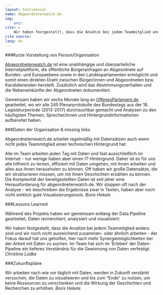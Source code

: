 ```yaml
---
layout: testimonial
name: Abgeordnetenwatch.de
img: 
    src: 
cite: > 
    Wir haben festgestellt, dass die Ansätze bei jedem Teammitglied anders sind und wir noch nicht ausreichend zusammen- oder ähnlich arbeiten - der Fokus darauf hat uns geholfen, hier nach mehr Synergiemöglichkeiten bei der Arbeit mit Daten zu suchen. Im Team hat sich im ‘Erleben’ der Daten-Pipeline ein tieferes Verständnis für die Gewinnung von Daten verfestigt.
cite source: 
lang: de
---
```

###Kurze Vorstellung von Person/Organisation

[Abgeordnetenwatch.de](https://abgeordnetenwatch.de) ist eine unabhängige und überparteiliche Internetplattform, die öffentliche Bürgeranfragen an Abgeordnete auf Bundes- und Europaebene sowie in den Landesparlamenten ermöglicht und somit einen direkten Draht zwischen Bürger/innen und Abgeordneten bzw. Kandidierenden herstellt. Zusätzlich wird das Abstimmungsverhalten und die Nebeneinkünfte der Abgeordneten dokumentiert.

Gemeinsam haben wir sechs Monate lang an [OffenesParlament.de](https://offenesparlament.de) gearbeitet, wo wir alle 245 Plenarprotokolle des Bundestags aus der 18. Legislaturperiode (2013-2017) durchsuchbar gemacht und Analysen zu den häufigsten Themen, Sprecher/innen und Hintergrundinformationen aufbereitet haben.

###Daten der Organisation & missing links 

Abgeordnetenwatch.de arbeitet regelmäßig mit Datensätzen auch wenn nicht jedes Teammitglied einen technischen Hintergrund hat: 

<p class="speech-bubble">
    Alle im Team arbeiten jeden Tag mit Daten und fast ausschließlich im Internet - nur wenige haben aber einen IT-Hintergrund. Daher ist es für uns alle hilfreich zu lernen, effizient mit Daten umgehen, mit ihnen arbeiten und alles aus ihnen herausholen zu können. Oft haben wir große Datensätze, die wir strukturieren müssen, um mit ihnen Geschichten erzählen zu können. Die Komplexität der bereitgestellten Daten ist seit jeher eine Herausforderung für abgeordnetenwatch.de. Wir stoppen oft nach der Analyse - wir beschreiben die Ergebnisse zwar in Texten, haben aber noch nicht wirklich gute Visualisierungstools.
    <cite>Boris Hekele</cite>
</p>

###Lessons Learned

Während des Projekts haben wir gemeinsam entlang der Data Pipeline gearbeitet, Daten recherchiert, analysiert und visualisiert:

<p class="speech-bubble">
    Wir haben festgestellt, dass die Ansätze bei jedem Teammitglied anders sind und wir noch nicht ausreichend zusammen- oder ähnlich arbeiten - der Fokus darauf hat uns geholfen, hier nach mehr Synergiemöglichkeiten bei der Arbeit mit Daten zu suchen. Im Team hat sich im ‘Erleben’ der Daten-Pipeline ein tieferes Verständnis für die Gewinnung von Daten verfestigt.
    <cite>Christina Lüdke</cite>
</p>

###Zukunftspläne

<p class="speech-bubble">
    Wir arbeiten nach wie vor täglich mit Daten, werden in Zukunft verstärkt versuchen, die Daten zu visualisieren und bis zum “Ende” zu nutzen, um keine Ressourcen zu verschenken und die Wirkung der Geschichten und Recherchen zu erhöhen.
    <cite>Boris Hekele</cite>
</p>
